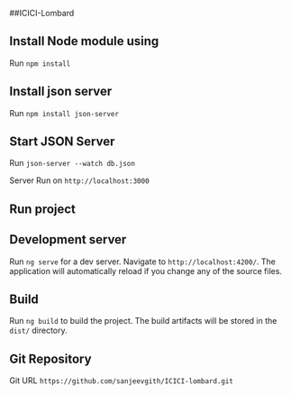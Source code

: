 ##ICICI-Lombard

## Install Node module using 

Run `npm install`

## Install json server 

Run `npm install json-server` 

## Start JSON Server

Run `json-server --watch db.json`

Server Run on  `http://localhost:3000`

## Run project 
## Development server

Run `ng serve` for a dev server. Navigate to `http://localhost:4200/`. The application will automatically reload if you change any of the source files.

## Build

Run `ng build` to build the project. The build artifacts will be stored in the `dist/` directory.


## Git Repository

Git URL `https://github.com/sanjeevgith/ICICI-lombard.git`